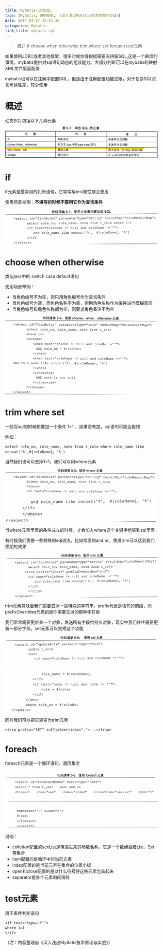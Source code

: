 ```yaml
---
title: Mybatis-动态SQL
tags: [Mybatis, ORM框架, 《深入浅出MyBatis技术原理与实战》]
date: 2017-04-17 15:44:39
categories: Mybatis
link_title: mybaits-sql
---
```

> 概述
if
choose when otherwise
trim where set
foreach
test元素

<!--more-->

如果使用JDBC或者其他框架，很多时候你得根据需要去拼装SQL,这是一个麻烦的事情，mybatis提供对sql语句动态的组装能力。大部分判断可以在mybatis的映射XML文件里面配置

mybatis也可以在注解中配置SQL，但是由于注解配置功能受限，对于复杂SQL而言可读性差，较少使用

# 概述
动态SQL包括以下几种元素
![](mybaits-sql/01.png)

# if
if元素是最常用的判断语句，它常常与test属性联合使用

使用场景举例：**不填写的时候不要用它作为查询条件**

![](mybaits-sql/02.png)

# choose when otherwise
类似java中的 switch case default语句

使用场景举例：
- 当角色编号不为空，则只用角色编号作为查询条件
- 当角色编号为空，而角色名称不为空，则用角色名称作为条件进行模糊查询
- 当角色编号和角色名称都为空，则要求角色备注不为空

![](mybaits-sql/03.png)

# trim where set
一般写sql的时候都要加一个条件 1=1 ，如果没有加，sql语句可能会报错

例如：
```
select role_no, role_name, note from t_role where role_name like concat('%',#{roleName}，'%')
```
当然我们也可以去掉1=1，我们可以用where元素

![](mybaits-sql/04.png)
![](mybaits-sql/05.png)

当where元素里面的条件成立的时候，才会加入where这个关键字组装到sql里面

有时候我们需要一些特殊的sql语法，比如常见的and or，使用trim可以达到我们预期的效果

![](mybaits-sql/06.png)

trim元素意味着我们需要去掉一些特殊的字符串，prefix代表是语句的前缀，而prefixOverrides代表的是你需要去掉的那种字符串

我们常常需要更新某一个对象，发送所有字段给持久对象，现实中我们往往需要更新一部分字段，set元素可以完成这个功能

![](mybaits-sql/07.png)
![](mybaits-sql/08.png)

同样我们可以把它转变为trim元素
```
<trim prefix="SET" suffixOverrides=",">...</trim>
```
# foreach
foreach元素是一个循环语句，遍历集合

![](mybaits-sql/09.png)
![](mybaits-sql/10.png)

说明：
- colletion配置的sexList是传递进来的参数名称，它是一个数组或者List，Set等集合
- item配置的是循环中的当前元素
- index配置的是当前元素在集合的位置小标
- open和close配置的是以什么符号将这些元素包装起来
- separator是各个元素的间隔符

# test元素
用于条件判断语句
```
<if test="type='Y'">
where 1=1
</if>
```

（注：内容整理自《深入浅出MyBatis技术原理与实战》）
